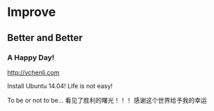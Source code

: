 # Improve
## Better and Better 
### A Happy Day!
http://vchenli.com

Install Ubuntu 14.04!
Life is not easy!

To be or not to be...
看见了胜利的曙光！！！
感谢这个世界给予我的幸运
